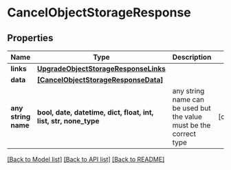 # CancelObjectStorageResponse


## Properties
Name | Type | Description | Notes
------------ | ------------- | ------------- | -------------
**links** | [**UpgradeObjectStorageResponseLinks**](UpgradeObjectStorageResponseLinks.md) |  | 
**data** | [**[CancelObjectStorageResponseData]**](CancelObjectStorageResponseData.md) |  | 
**any string name** | **bool, date, datetime, dict, float, int, list, str, none_type** | any string name can be used but the value must be the correct type | [optional]

[[Back to Model list]](../README.md#documentation-for-models) [[Back to API list]](../README.md#documentation-for-api-endpoints) [[Back to README]](../README.md)


